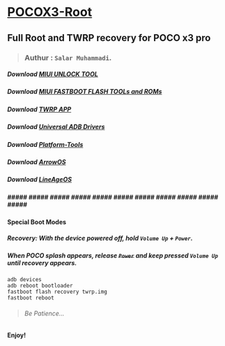 # [POCOX3-Root](https://github.com/blanckth/POCOX3-Root/)
## Full Root and TWRP recovery for POCO x3 pro
> ### Authur : **`Salar Muhammadi`**.
##### Download [MIUI UNLOCK TOOL](https://en.miui.com/unlock/download_en.html)
##### Download [MIUI FASTBOOT FLASH TOOLs and ROMs](https://c.mi.com/oc/miuidownload/detail?guide=2) 
##### Download [TWRP APP](https://play.google.com/store/apps/details?id=me.twrp.twrpapp)
##### Download [Universal ADB Drivers](https://adb.clockworkmod.com/)
##### Download [Platform-Tools](https://developer.android.com/studio/releases/platform-tools)
##### Download [ArrowOS](https://arrowos.net/download/vayu)
##### Download [LineAgeOS](https://download.lineageos.org/vayu)
##### ##### ##### ##### ##### ##### ##### ##### ##### ##### ##### ##### #####
#### Special Boot Modes 
##### *Recovery*: With the device powered off, hold **`Volume Up`** + **`Power`**. 
##### When POCO splash appears, release ~~`Power`~~ and keep pressed **`Volume Up`** until recovery appears.
```CMD
adb devices
adb reboot bootloader
fastboot flash recovery twrp.img
fastboot reboot
```
> ###### Be Patience...

#### Enjoy!
